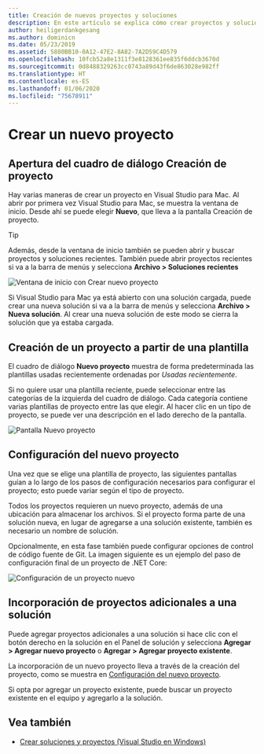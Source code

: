 ```yaml
---
title: Creación de nuevos proyectos y soluciones
description: En este artículo se explica cómo crear proyectos y soluciones en Visual Studio para Mac
author: heiligerdankgesang
ms.author: dominicn
ms.date: 05/23/2019
ms.assetid: 5880BB10-0A12-47E2-8A82-7A2D59C4D579
ms.openlocfilehash: 10fcb52a8e1311f3e8128361ee835f6ddcb3670d
ms.sourcegitcommit: 0d8488329263cc0743a89d43f6de863028e982ff
ms.translationtype: HT
ms.contentlocale: es-ES
ms.lasthandoff: 01/06/2020
ms.locfileid: "75678911"
---
```

# <a name="create-a-new-project"></a>Crear un nuevo proyecto

## <a name="opening-the-project-creation-dialog"></a>Apertura del cuadro de diálogo Creación de proyecto

Hay varias maneras de crear un proyecto en Visual Studio para Mac. Al abrir por primera vez Visual Studio para Mac, se muestra la ventana de inicio. Desde ahí se puede elegir **Nuevo**, que lleva a la pantalla Creación de proyecto.

> [!TIP]
> Además, desde la ventana de inicio también se pueden abrir y buscar proyectos y soluciones recientes. También puede abrir proyectos recientes si va a la barra de menús y selecciona **Archivo > Soluciones recientes**

![Ventana de inicio con Crear nuevo proyecto](media/first-run-project.png)

Si Visual Studio para Mac ya está abierto con una solución cargada, puede crear una nueva solución si va a la barra de menús y selecciona **Archivo > Nueva solución**. Al crear una nueva solución de este modo se cierra la solución que ya estaba cargada.

## <a name="creating-a-new-project-from-a-template"></a>Creación de un proyecto a partir de una plantilla

El cuadro de diálogo **Nuevo proyecto** muestra de forma predeterminada las plantillas usadas recientemente ordenadas por *Usadas recientemente*.

Si no quiere usar una plantilla reciente, puede seleccionar entre las categorías de la izquierda del cuadro de diálogo. Cada categoría contiene varias plantillas de proyecto entre las que elegir. Al hacer clic en un tipo de proyecto, se puede ver una descripción en el lado derecho de la pantalla.

![Pantalla Nuevo proyecto](media/project-creation-screen.png)

## <a name="configuring-your-new-project"></a>Configuración del nuevo proyecto

Una vez que se elige una plantilla de proyecto, las siguientes pantallas guían a lo largo de los pasos de configuración necesarios para configurar el proyecto; esto puede variar según el tipo de proyecto.

Todos los proyectos requieren un nuevo proyecto, además de una ubicación para almacenar los archivos. Si el proyecto forma parte de una solución nueva, en lugar de agregarse a una solución existente, también es necesario un nombre de solución.

Opcionalmente, en esta fase también puede configurar opciones de control de código fuente de Git. La imagen siguiente es un ejemplo del paso de configuración final de un proyecto de .NET Core:

![Configuración de un proyecto nuevo](media/configure-new-project.png)

## <a name="adding-additional-projects-to-a-solution"></a>Incorporación de proyectos adicionales a una solución

Puede agregar proyectos adicionales a una solución si hace clic con el botón derecho en la solución en el Panel de solución y selecciona **Agregar > Agregar nuevo proyecto** o **Agregar > Agregar proyecto existente**.

La incorporación de un nuevo proyecto lleva a través de la creación del proyecto, como se muestra en [Configuración del nuevo proyecto](#configuring-your-new-project).

Si opta por agregar un proyecto existente, puede buscar un proyecto existente en el equipo y agregarlo a la solución.

## <a name="see-also"></a>Vea también

- [Crear soluciones y proyectos (Visual Studio en Windows)](/visualstudio/ide/creating-solutions-and-projects)
